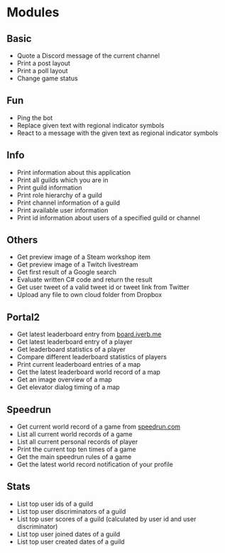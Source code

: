 ﻿# Modules

## Basic
* Quote a Discord message of the current channel
* Print a post layout
* Print a poll layout
* Change game status

## Fun
* Ping the bot
* Replace given text with regional indicator symbols
* React to a message with the given text as regional indicator symbols

## Info
* Print information about this application
* Print all guilds which you are in
* Print guild information
* Print role hierarchy of a guild
* Print channel information of a guild
* Print available user information
* Print id information about users of a specified guild or channel

## Others
* Get preview image of a Steam workshop item
* Get preview image of a Twitch livestream
* Get first result of a Google search
* Evaluate written C# code and return the result
* Get user tweet of a valid tweet id or tweet link from Twitter
* Upload any file to own cloud folder from Dropbox

## Portal2
* Get latest leaderboard entry from [board.iverb.me](https://board.iverb.me)
* Get latest leaderboard entry of a player
* Get leaderboard statistics of a player
* Compare different leaderboard statistics of players
* Print current leaderboard entries of a map
* Get the latest leaderboard world record of a map
* Get an image overview of a map
* Get elevator dialog timing of a map

## Speedrun
* Get current world record of a game from [speedrun.com](https://speedrun.com)
* List all current world records of a game
* List all current personal records of player
* Print the current top ten times of a game
* Get the main speedrun rules of a game
* Get the latest world record notification of your profile

## Stats
* List top user ids of a guild
* List top user discriminators of a guild
* List top user scores of a guild (calculated by user id and user discriminator)
* List top user joined dates of a guild
* List top user created dates of a guild